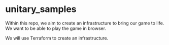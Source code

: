 # unitary_samples

Within this repo, we aim to create an infrastructure to bring our game to life. We want to be able to play the game in browser.

We will use Terraform to create an infrastructure.
